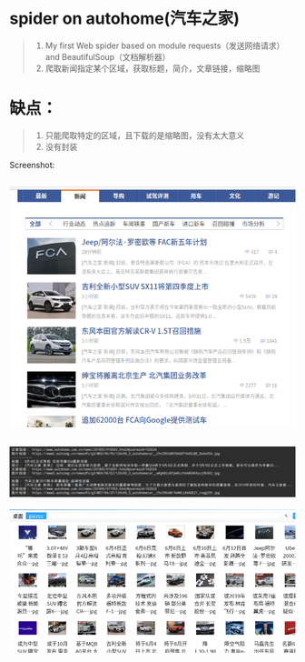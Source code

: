 # spider on autohome(汽车之家)
> 1. My first Web spider based on module requests（发送网络请求） and BeautifulSoup（文档解析器）
> 2. 爬取新闻指定某个区域，获取标题，简介，文章链接，缩略图

# 缺点：
> 1. 只能爬取特定的区域，且下载的是缩略图，没有太大意义
> 2. 没有封装

Screenshot:

![shot1](./screenshot/1.png)
---
![shot2](./screenshot/2.png)
---
![shot3](./screenshot/3.png)
